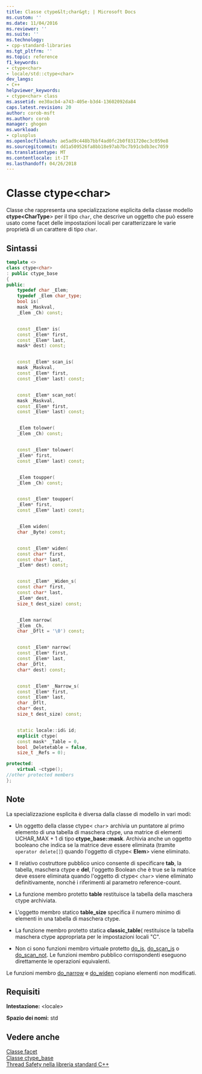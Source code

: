 ```yaml
---
title: Classe ctype&lt;char&gt; | Microsoft Docs
ms.custom: ''
ms.date: 11/04/2016
ms.reviewer: ''
ms.suite: ''
ms.technology:
- cpp-standard-libraries
ms.tgt_pltfrm: ''
ms.topic: reference
f1_keywords:
- ctype<char>
- locale/std::ctype<char>
dev_langs:
- C++
helpviewer_keywords:
- ctype<char> class
ms.assetid: ee30acb4-a743-405e-b3d4-13602092da84
caps.latest.revision: 20
author: corob-msft
ms.author: corob
manager: ghogen
ms.workload:
- cplusplus
ms.openlocfilehash: ae5ad9c448b7bbf4ad0fc2b0f831720ec3c059e8
ms.sourcegitcommit: dd1a509526fa8bb18e97ab7bc7b91cbdb3ec7059
ms.translationtype: MT
ms.contentlocale: it-IT
ms.lasthandoff: 04/26/2018
---
```

# <a name="ctypeltchargt-class"></a>Classe ctype&lt;char&gt;

Classe che rappresenta una specializzazione esplicita della classe modello **ctype\<CharType**> per il tipo `char`, che descrive un oggetto che può essere usato come facet delle impostazioni locali per caratterizzare le varie proprietà di un carattere di tipo `char`.

## <a name="syntax"></a>Sintassi

```cpp
template <>
class ctype<char>
: public ctype_base
{
public:
    typedef char _Elem;
    typedef _Elem char_type;
    bool is(
    mask _Maskval,
    _Elem _Ch) const;


    const _Elem* is(
    const _Elem* first,
    const _Elem* last,
    mask* dest) const;


    const _Elem* scan_is(
    mask _Maskval,
    const _Elem* first,
    const _Elem* last) const;


    const _Elem* scan_not(
    mask _Maskval,
    const _Elem* first,
    const _Elem* last) const;


    _Elem tolower(
    _Elem _Ch) const;


    const _Elem* tolower(
    _Elem* first,
    const _Elem* last) const;


    _Elem toupper(
    _Elem _Ch) const;


    const _Elem* toupper(
    _Elem* first,
    const _Elem* last) const;


    _Elem widen(
    char _Byte) const;


    const _Elem* widen(
    const char* first,
    const char* last,
    _Elem* dest) const;


    const _Elem* _Widen_s(
    const char* first,
    const char* last,
    _Elem* dest,
    size_t dest_size) const;


    _Elem narrow(
    _Elem _Ch,
    char _Dflt = '\0') const;


    const _Elem* narrow(
    const _Elem* first,
    const _Elem* last,
    char _Dflt,
    char* dest) const;


    const _Elem* _Narrow_s(
    const _Elem* first,
    const _Elem* last,
    char _Dflt,
    char* dest,
    size_t dest_size) const;


    static locale::id& id;
    explicit ctype(
    const mask* _Table = 0,
    bool _Deletetable = false,
    size_t _Refs = 0);

protected:
    virtual ~ctype();
//other protected members
};
```

## <a name="remarks"></a>Note

La specializzazione esplicita è diversa dalla classe di modello in vari modi:

- Un oggetto della classe ctype< `char`> archivia un puntatore al primo elemento di una tabella di maschera ctype, una matrice di elementi UCHAR_MAX + 1 di tipo **ctype_base::mask**. Archivia anche un oggetto booleano che indica se la matrice deve essere eliminata (tramite `operator delete[]`) quando l'oggetto di ctype\< **Elem**> viene eliminato.

- Il relativo costruttore pubblico unico consente di specificare **tab**, la tabella, maschera ctype e **del**, l'oggetto Boolean che è true se la matrice deve essere eliminata quando l'oggetto di ctype< `char`> viene eliminato definitivamente, nonché i riferimenti al parametro reference-count.

- La funzione membro protetto **table** restituisce la tabella della maschera ctype archiviata.

- L'oggetto membro statico **table_size** specifica il numero minimo di elementi in una tabella di maschera ctype.

- La funzione membro protetto statica **classic_table**( restituisce la tabella maschera ctype appropriata per le impostazioni locali "C".

- Non ci sono funzioni membro virtuale protetto [do_is](../standard-library/ctype-class.md#do_is), [do_scan_is](../standard-library/ctype-class.md#do_scan_is) o [do_scan_not](../standard-library/ctype-class.md#do_scan_not). Le funzioni membro pubblico corrispondenti eseguono direttamente le operazioni equivalenti.

Le funzioni membro [do_narrow](../standard-library/ctype-class.md#do_narrow) e [do_widen](../standard-library/ctype-class.md#do_widen) copiano elementi non modificati.

## <a name="requirements"></a>Requisiti

**Intestazione:** \<locale>

**Spazio dei nomi:** std

## <a name="see-also"></a>Vedere anche

[Classe facet](http://msdn.microsoft.com/Library/dd4f12f5-cb1b-457f-af56-2fb204216ec1)<br/>
[Classe ctype_base](../standard-library/ctype-base-class.md)<br/>
[Thread Safety nella libreria standard C++](../standard-library/thread-safety-in-the-cpp-standard-library.md)<br/>
